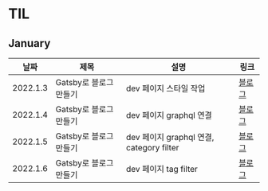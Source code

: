 # TIL

## January

| 날짜     | 제목                   | 설명                                     | 링크                                        |
| -------- | ---------------------- | ---------------------------------------- | ------------------------------------------- |
| 2022.1.3 | Gatsby로 블로그 만들기 | dev 페이지 스타일 작업                   | [블로그](https://jeonghyeblog.gatsbyjs.io/) |
| 2022.1.4 | Gatsby로 블로그 만들기 | dev 페이지 graphql 연결                  | [블로그](https://jeonghyeblog.gatsbyjs.io/) |
| 2022.1.5 | Gatsby로 블로그 만들기 | dev 페이지 graphql 연결, category filter | [블로그](https://jeonghyeblog.gatsbyjs.io/) |
| 2022.1.6 | Gatsby로 블로그 만들기 | dev 페이지 tag filter                    | [블로그](https://jeonghyeblog.gatsbyjs.io/) |
